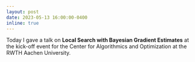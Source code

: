 ```yaml
---
layout: post
date: 2023-05-13 16:00:00-0400
inline: true
---
```


Today I gave a talk on **Local Search with Bayesian Gradient Estimates** at the kick-off event for the Center for Algorithmics and Optimization at the RWTH Aachen University.
